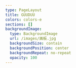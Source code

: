 ```yaml
---
type: PageLayout
title: GUUDUU
colors: colors-e
sections: []
backgroundImage:
  type: BackgroundImage
  url: /images/画板.jpg
  backgroundSize: contain
  backgroundPosition: center
  backgroundRepeat: no-repeat
  opacity: 100
---
```

